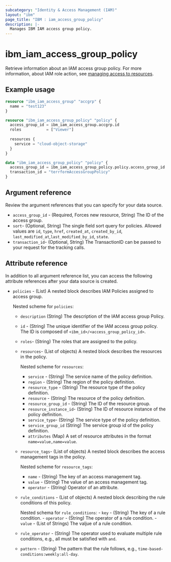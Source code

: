 ```yaml
---
subcategory: "Identity & Access Management (IAM)"
layout: "ibm"
page_title: "IBM : iam_access_group_policy"
description: |-
  Manages IBM IAM access group policy.
---
```


# ibm_iam_access_group_policy

Retrieve information about an IAM access group policy. For more information, about IAM role action, see [managing access to resources](https://cloud.ibm.com/docs/account?topic=account-assign-access-resources).

## Example usage

```terraform
resource "ibm_iam_access_group" "accgrp" {
  name = "test123"
}

resource "ibm_iam_access_group_policy" "policy" {
  access_group_id = ibm_iam_access_group.accgrp.id
  roles           = ["Viewer"]
  
  resources {
    service = "cloud-object-storage"
  }
}

data "ibm_iam_access_group_policy" "policy" {
  access_group_id = ibm_iam_access_group_policy.policy.access_group_id
  transaction_id = "terrformAccessGroupPolicy"
}

```

## Argument reference

Review the argument references that you can specify for your data source.

- `access_group_id` - (Required, Forces new resource, String) The ID of the access group.
- `sort`- (Optional, String) The single field sort query for policies. Allowed values are `id`, `type`, `href`, `created_at`, `created_by_id`, `last_modified_at`,`last_modified_by_id`, `state`.
- `transaction_id`- (Optional, String) The TransactionID can be passed to your request for the tracking calls.

## Attribute reference

In addition to all argument reference list, you can access the following attribute references after your data source is created.

- `policies` - (List) A nested block describes IAM Policies assigned to access group.

  Nested scheme for `policies`:
  - `description`  (String) The description of the IAM access group Policy.
  - `id` - (String) The unique identifier of the IAM access group policy. The ID is composed of `<ibm_id>/<access_group_policy_id>`.
  - `roles`-  (String) The roles that are assigned to the policy.
  - `resources`- (List of objects) A nested block describes the resources in the policy.

      Nested scheme for `resources`:
      - `service` - (String) The service name of the policy definition. 
      - `region` - (String) The region of the policy definition.
      - `resource_type` - (String) The resource type of the policy definition.
      - `resource` - (String) The resource of the policy definition.
      - `resource_group_id` - (String) The ID of the resource group.
      - `resource_instance_id`- (String) The ID of resource instance of the policy definition.
      - `service_type`- (String) The service type of the policy definition.
      - `service_group_id` (String) The service group id of the policy definition.
      - `attributes` (Map)  A set of resource attributes in the format `name=value,name=value`.

  - `resource_tags`- (List of objects) A nested block describes the access management tags in the policy.
    
    Nested scheme for `resource_tags`:
    - `name` - (String) The key of an access management tag. 
    - `value` - (String) The value of an access management tag.
    - `operator` - (String) Operator of an attribute.

  - `rule_conditions` - (List of objects) A nested block describing the rule conditions of this policy.

      Nested schema for `rule_conditions`:
        - `key` - (String) The key of a rule condition.
        - `operator` - (String) The operator of a rule condition.
        - `value` - (List of Strings) The valjue of a rule condition.

  - `rule_operator` - (String) The operator used to evaluate multiple rule conditions, e.g., all must be satisfied with `and`.
  - `pattern` - (String) The pattern that the rule follows, e.g., `time-based-conditions:weekly:all-day`.

